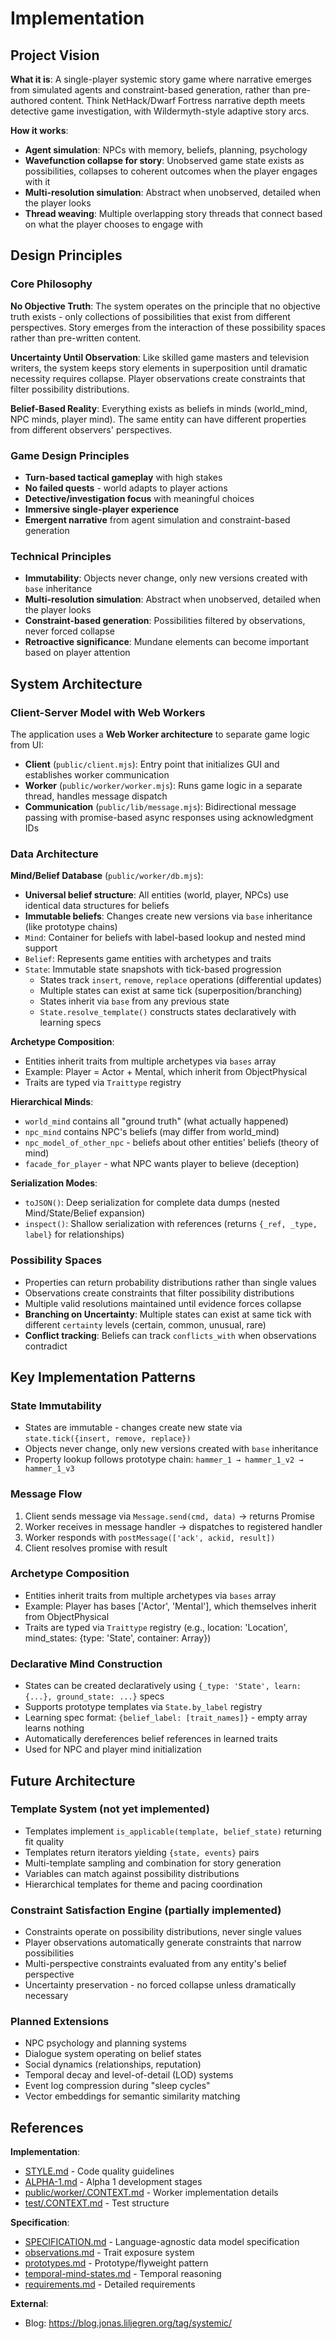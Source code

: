 # Implementation

## Project Vision

**What it is**: A single-player systemic story game where narrative emerges from simulated agents and constraint-based generation, rather than pre-authored content. Think NetHack/Dwarf Fortress narrative depth meets detective game investigation, with Wildermyth-style adaptive story arcs.

**How it works**:
- **Agent simulation**: NPCs with memory, beliefs, planning, psychology
- **Wavefunction collapse for story**: Unobserved game state exists as possibilities, collapses to coherent outcomes when the player engages with it
- **Multi-resolution simulation**: Abstract when unobserved, detailed when the player looks
- **Thread weaving**: Multiple overlapping story threads that connect based on what the player chooses to engage with

## Design Principles

### Core Philosophy

**No Objective Truth**: The system operates on the principle that no objective truth exists - only collections of possibilities that exist from different perspectives. Story emerges from the interaction of these possibility spaces rather than pre-written content.

**Uncertainty Until Observation**: Like skilled game masters and television writers, the system keeps story elements in superposition until dramatic necessity requires collapse. Player observations create constraints that filter possibility distributions.

**Belief-Based Reality**: Everything exists as beliefs in minds (world_mind, NPC minds, player mind). The same entity can have different properties from different observers' perspectives.

### Game Design Principles

- **Turn-based tactical gameplay** with high stakes
- **No failed quests** - world adapts to player actions
- **Detective/investigation focus** with meaningful choices
- **Immersive single-player experience**
- **Emergent narrative** from agent simulation and constraint-based generation

### Technical Principles

- **Immutability**: Objects never change, only new versions created with `base` inheritance
- **Multi-resolution simulation**: Abstract when unobserved, detailed when the player looks
- **Constraint-based generation**: Possibilities filtered by observations, never forced collapse
- **Retroactive significance**: Mundane elements can become important based on player attention

## System Architecture

### Client-Server Model with Web Workers

The application uses a **Web Worker architecture** to separate game logic from UI:

- **Client** (`public/client.mjs`): Entry point that initializes GUI and establishes worker communication
- **Worker** (`public/worker/worker.mjs`): Runs game logic in a separate thread, handles message dispatch
- **Communication** (`public/lib/message.mjs`): Bidirectional message passing with promise-based async responses using acknowledgment IDs

### Data Architecture

**Mind/Belief Database** (`public/worker/db.mjs`):
- **Universal belief structure**: All entities (world, player, NPCs) use identical data structures for beliefs
- **Immutable beliefs**: Changes create new versions via `base` inheritance (like prototype chains)
- `Mind`: Container for beliefs with label-based lookup and nested mind support
- `Belief`: Represents game entities with archetypes and traits
- `State`: Immutable state snapshots with tick-based progression
  - States track `insert`, `remove`, `replace` operations (differential updates)
  - Multiple states can exist at same tick (superposition/branching)
  - States inherit via `base` from any previous state
  - `State.resolve_template()` constructs states declaratively with learning specs

**Archetype Composition**:
- Entities inherit traits from multiple archetypes via `bases` array
- Example: Player = Actor + Mental, which inherit from ObjectPhysical
- Traits are typed via `Traittype` registry

**Hierarchical Minds**:
- `world_mind` contains all "ground truth" (what actually happened)
- `npc_mind` contains NPC's beliefs (may differ from world_mind)
- `npc_model_of_other_npc` - beliefs about other entities' beliefs (theory of mind)
- `facade_for_player` - what NPC wants player to believe (deception)

**Serialization Modes**:
- `toJSON()`: Deep serialization for complete data dumps (nested Mind/State/Belief expansion)
- `inspect()`: Shallow serialization with references (returns `{_ref, _type, label}` for relationships)

### Possibility Spaces

- Properties can return probability distributions rather than single values
- Observations create constraints that filter possibility distributions
- Multiple valid resolutions maintained until evidence forces collapse
- **Branching on Uncertainty**: Multiple states can exist at same tick with different `certainty` levels (certain, common, unusual, rare)
- **Conflict tracking**: Beliefs can track `conflicts_with` when observations contradict

## Key Implementation Patterns

### State Immutability
- States are immutable - changes create new state via `state.tick({insert, remove, replace})`
- Objects never change, only new versions created with `base` inheritance
- Property lookup follows prototype chain: `hammer_1 → hammer_1_v2 → hammer_1_v3`

### Message Flow
1. Client sends message via `Message.send(cmd, data)` → returns Promise
2. Worker receives in message handler → dispatches to registered handler
3. Worker responds with `postMessage(['ack', ackid, result])`
4. Client resolves promise with result

### Archetype Composition
- Entities inherit traits from multiple archetypes via `bases` array
- Example: Player has bases ['Actor', 'Mental'], which themselves inherit from ObjectPhysical
- Traits are typed via `Traittype` registry (e.g., location: 'Location', mind_states: {type: 'State', container: Array})

### Declarative Mind Construction
- States can be created declaratively using `{_type: 'State', learn: {...}, ground_state: ...}` specs
- Supports prototype templates via `State.by_label` registry
- Learning spec format: `{belief_label: [trait_names]}` - empty array learns nothing
- Automatically dereferences belief references in learned traits
- Used for NPC and player mind initialization

## Future Architecture

### Template System (not yet implemented)
- Templates implement `is_applicable(template, belief_state)` returning fit quality
- Templates return iterators yielding `{state, events}` pairs
- Multi-template sampling and combination for story generation
- Variables can match against possibility distributions
- Hierarchical templates for theme and pacing coordination

### Constraint Satisfaction Engine (partially implemented)
- Constraints operate on possibility distributions, never single values
- Player observations automatically generate constraints that narrow possibilities
- Multi-perspective constraints evaluated from any entity's belief perspective
- Uncertainty preservation - no forced collapse unless dramatically necessary

### Planned Extensions
- NPC psychology and planning systems
- Dialogue system operating on belief states
- Social dynamics (relationships, reputation)
- Temporal decay and level-of-detail (LOD) systems
- Event log compression during "sleep cycles"
- Vector embeddings for semantic similarity matching

## References

**Implementation**:
- [STYLE.md](STYLE.md) - Code quality guidelines
- [ALPHA-1.md](ALPHA-1.md) - Alpha 1 development stages
- [public/worker/.CONTEXT.md](../public/worker/.CONTEXT.md) - Worker implementation details
- [test/.CONTEXT.md](../test/.CONTEXT.md) - Test structure

**Specification**:
- [SPECIFICATION.md](SPECIFICATION.md) - Language-agnostic data model specification
- [observations.md](observations.md) - Trait exposure system
- [prototypes.md](prototypes.md) - Prototype/flyweight pattern
- [temporal-mind-states.md](temporal-mind-states.md) - Temporal reasoning
- [requirements.md](requirements.md) - Detailed requirements

**External**:
- Blog: https://blog.jonas.liljegren.org/tag/systemic/
